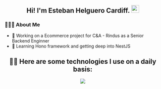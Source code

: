 <h2 align="center"> Hi! I'm Esteban Helguero Cardiff. <img src="https://github.com/souvikguria98/souvikguria98/blob/master/Hi.gif" width="25"></h2>

<h3 align="left"> 👨🏻‍💻 About Me </h3>
<ul>
  <li>🔭 Working on a Ecommerce project for C&A - Rindus as a Senior Backend Enginner</li>
  <li>🌱 Learning Hono framework and getting deep into NestJS</li>
</ul> 

<h2 align="center">
  👷🏼 Here are some technologies I use on a daily basis:
</h2>
<p align="center">
  <a href="https://skillicons.dev">
    <img src="https://skillicons.dev/icons?i=terraform,aws,docker,nestjs,postgres,dynamodb,nodejs,cloudflare" />
  </a>
</p>
